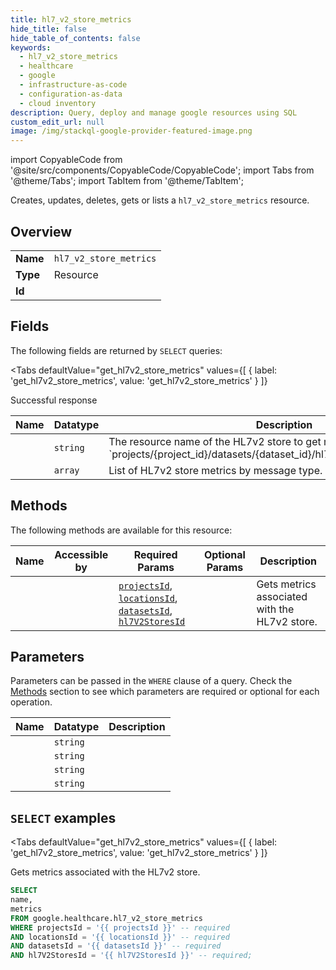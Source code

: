 ```yaml
--- 
title: hl7_v2_store_metrics
hide_title: false
hide_table_of_contents: false
keywords:
  - hl7_v2_store_metrics
  - healthcare
  - google
  - infrastructure-as-code
  - configuration-as-data
  - cloud inventory
description: Query, deploy and manage google resources using SQL
custom_edit_url: null
image: /img/stackql-google-provider-featured-image.png
---
```


import CopyableCode from '@site/src/components/CopyableCode/CopyableCode';
import Tabs from '@theme/Tabs';
import TabItem from '@theme/TabItem';

Creates, updates, deletes, gets or lists a <code>hl7_v2_store_metrics</code> resource.

## Overview
<table><tbody>
<tr><td><b>Name</b></td><td><code>hl7_v2_store_metrics</code></td></tr>
<tr><td><b>Type</b></td><td>Resource</td></tr>
<tr><td><b>Id</b></td><td><CopyableCode code="google.healthcare.hl7_v2_store_metrics" /></td></tr>
</tbody></table>

## Fields

The following fields are returned by `SELECT` queries:

<Tabs
    defaultValue="get_hl7v2_store_metrics"
    values={[
        { label: 'get_hl7v2_store_metrics', value: 'get_hl7v2_store_metrics' }
    ]}
>
<TabItem value="get_hl7v2_store_metrics">

Successful response

<table>
<thead>
    <tr>
    <th>Name</th>
    <th>Datatype</th>
    <th>Description</th>
    </tr>
</thead>
<tbody>
<tr>
    <td><CopyableCode code="name" /></td>
    <td><code>string</code></td>
    <td>The resource name of the HL7v2 store to get metrics for, in the format `projects/&#123;project_id&#125;/datasets/&#123;dataset_id&#125;/hl7V2Stores/&#123;hl7v2_store_id&#125;`.</td>
</tr>
<tr>
    <td><CopyableCode code="metrics" /></td>
    <td><code>array</code></td>
    <td>List of HL7v2 store metrics by message type.</td>
</tr>
</tbody>
</table>
</TabItem>
</Tabs>

## Methods

The following methods are available for this resource:

<table>
<thead>
    <tr>
    <th>Name</th>
    <th>Accessible by</th>
    <th>Required Params</th>
    <th>Optional Params</th>
    <th>Description</th>
    </tr>
</thead>
<tbody>
<tr>
    <td><a href="#get_hl7v2_store_metrics"><CopyableCode code="get_hl7v2_store_metrics" /></a></td>
    <td><CopyableCode code="select" /></td>
    <td><a href="#parameter-projectsId"><code>projectsId</code></a>, <a href="#parameter-locationsId"><code>locationsId</code></a>, <a href="#parameter-datasetsId"><code>datasetsId</code></a>, <a href="#parameter-hl7V2StoresId"><code>hl7V2StoresId</code></a></td>
    <td></td>
    <td>Gets metrics associated with the HL7v2 store.</td>
</tr>
</tbody>
</table>

## Parameters

Parameters can be passed in the `WHERE` clause of a query. Check the [Methods](#methods) section to see which parameters are required or optional for each operation.

<table>
<thead>
    <tr>
    <th>Name</th>
    <th>Datatype</th>
    <th>Description</th>
    </tr>
</thead>
<tbody>
<tr id="parameter-datasetsId">
    <td><CopyableCode code="datasetsId" /></td>
    <td><code>string</code></td>
    <td></td>
</tr>
<tr id="parameter-hl7V2StoresId">
    <td><CopyableCode code="hl7V2StoresId" /></td>
    <td><code>string</code></td>
    <td></td>
</tr>
<tr id="parameter-locationsId">
    <td><CopyableCode code="locationsId" /></td>
    <td><code>string</code></td>
    <td></td>
</tr>
<tr id="parameter-projectsId">
    <td><CopyableCode code="projectsId" /></td>
    <td><code>string</code></td>
    <td></td>
</tr>
</tbody>
</table>

## `SELECT` examples

<Tabs
    defaultValue="get_hl7v2_store_metrics"
    values={[
        { label: 'get_hl7v2_store_metrics', value: 'get_hl7v2_store_metrics' }
    ]}
>
<TabItem value="get_hl7v2_store_metrics">

Gets metrics associated with the HL7v2 store.

```sql
SELECT
name,
metrics
FROM google.healthcare.hl7_v2_store_metrics
WHERE projectsId = '{{ projectsId }}' -- required
AND locationsId = '{{ locationsId }}' -- required
AND datasetsId = '{{ datasetsId }}' -- required
AND hl7V2StoresId = '{{ hl7V2StoresId }}' -- required;
```
</TabItem>
</Tabs>
